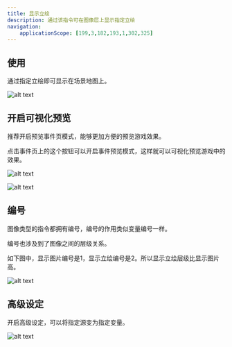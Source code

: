```yaml
---
title: 显示立绘
description: 通过该指令可在图像层上显示指定立绘
navigation:
    applicationScope: [199,3,182,193,1,302,325]
---
```


## 使用

通过指定立绘即可显示在场景地图上。

![alt text](https://cdn.gcw.wiki/gcw/image/zh_hans/commands/images/showstandingavatar/image.png)

## 开启可视化预览

推荐开启预览事件页模式，能够更加方便的预览游戏效果。

点击事件页上的这个按钮可以开启事件预览模式，这样就可以可视化预览游戏中的效果。

![alt text](https://cdn.gcw.wiki/gcw/image/zh_hans/commands/images/showstandingavatar/image-1.png)

![alt text](https://cdn.gcw.wiki/gcw/image/zh_hans/commands/images/showstandingavatar/image-2.png)

## 编号

图像类型的指令都拥有编号，编号的作用类似变量编号一样。

编号也涉及到了图像之间的层级关系。

如下图中，显示图片编号是1，显示立绘编号是2。所以显示立绘层级比显示图片高。

![alt text](https://cdn.gcw.wiki/gcw/image/zh_hans/commands/images/showstandingavatar/image-3.png)

## 高级设定

开启高级设定，可以将指定源变为指定变量。

![alt text](https://cdn.gcw.wiki/gcw/image/zh_hans/commands/images/showstandingavatar/image-4.png)
